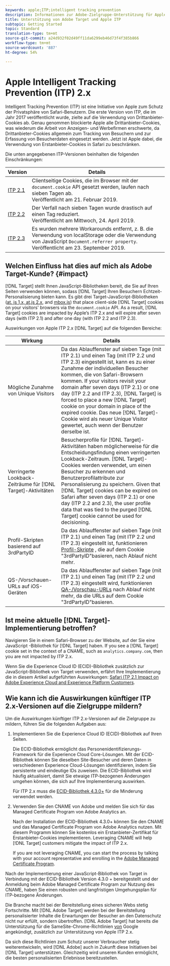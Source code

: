 ```yaml
---
keywords: apple;ITP;intelligent tracking prevention
description: Informationen zur Adobe-Zielgruppe-Unterstützung für Apple ITP 2.x über die Experience Cloud ID (ECID)-Bibliothek 4.3.
title: Unterstützung von Adobe Target und Apple ITP
subtopic: Getting Started
topic: Standard
translation-type: tm+mt
source-git-commit: a24d932f02d49ff11da6299eb46d73f4f385b866
workflow-type: tm+mt
source-wordcount: '887'
ht-degree: 54%

---
```



# Apple Intelligent Tracking Prevention (ITP) 2.x

Intelligent Tracking Prevention (ITP) ist eine Initiative von Apple zum Schutz der Privatsphäre von Safari-Benutzern. Die erste Version von ITP, die im Jahr 2017 veröffentlicht wurde, zielte auf die Verwendung von Drittanbieter-Cookies ab. Genau genommen blockierte Apple alle Drittanbieter-Cookies, was wiederum die Arbeit von Anzeigen- und Werbefirmen erschwerte, da Drittanbieter-Cookies allgemein zum Tracking von Besuchern und zur Erfassung von Besucherdaten eingesetzt werden. Jetzt ist Apple dabei, die Verwendung von Erstanbieter-Cookies in Safari zu beschränken.

Die unten angegebenen ITP-Versionen beinhalten die folgenden Einschränkungen:

| Version | Details |
| --- | --- |
| [ITP 2.1](https://webkit.org/blog/8613/intelligent-tracking-prevention-2-1/) | Clientseitige Cookies, die im Browser mit der `document.cookie` API gesetzt werden, laufen nach sieben Tagen ab.<br>Veröffentlicht am 21. Februar 2019. |
| [ITP 2.2](https://webkit.org/blog/8828/intelligent-tracking-prevention-2-2/) | Der Verfall nach sieben Tagen wurde drastisch auf einen Tag reduziert.<br>Veröffentlicht am Mittwoch, 24. April 2019. |
| [ITP 2.3](https://webkit.org/blog/9521/intelligent-tracking-prevention-2-3/) | Es wurden mehrere Workarounds entfernt, z. B. die Verwendung von localStorage oder die Verwendung von JavaScript `Document.referrer property`.<br>Veröffentlicht am 23. September 2019. |

## Welchen Einfluss hat dies auf mich als Adobe Target-Kunde? {#impact}

[!DNL Target] stellt Ihnen JavaScript-Bibliotheken bereit, die Sie auf Ihren Seiten verwenden können, sodass [!DNL Target] Ihren Besuchern Echtzeit-Personalisierung bieten kann. Es gibt drei Target-JavaScript-Bibliotheken ([at. js 1,x, at.js 2.x](/help/c-implementing-target/c-implementing-target-for-client-side-web/c-how-atjs-works/how-atjs-works.md), and [mbox.js](/help/c-implementing-target/c-implementing-target-for-client-side-web/t-mbox-download/mbox-download.md)) that place client-side [!DNL Target] cookies on your visitors&#39; browsers via the `document.cookie` API. As a result, [!DNL Target] cookies are impacted by Apple’s ITP 2.x and will expire after seven days (with ITP 2.1) and after one day (with ITP 2.2 and ITP 2.3).

Auswirkungen von Apple ITP 2.x [!DNL Target] auf die folgenden Bereiche:

| Wirkung | Details |
| --- | --- |
| Mögliche Zunahme von Unique Visitors | Da das Ablauffenster auf sieben Tage (mit ITP 2.1) und einen Tag (mit ITP 2.2 und ITP 2.3) eingestellt ist, kann es zu einer Zunahme der individuellen Besucher kommen, die von Safari-Browsern kommen. If your visitors revisit your domain after seven days (ITP 2.1) or one day (ITP 2.2 and ITP 2.3), [!DNL Target] is forced to place a new [!DNL Target] cookie on your domain in place of the expired cookie. Das neue [!DNL Target]-Cookie wird als neuer Unique Visitor gewertet, auch wenn der Benutzer derselbe ist. |
| Verringerte Lookback-Zeiträume für [!DNL Target]-Aktivitäten | Besucherprofile für [!DNL Target]-Aktivitäten haben möglicherweise für die Entscheidungsfindung einen verringerten Lookback-Zeitraum. [!DNL Target]-Cookies werden verwendet, um einen Besucher zu erkennen und Benutzerprofilattribute zur Personalisierung zu speichern. Given that [!DNL Target] cookies can be expired on Safari after seven days (ITP 2.1) or one day (ITP 2.2 and 2.3), the user profile data that was tied to the purged [!DNL Target] cookie cannot be used for decisioning. |
| Profil-Skripten basierend auf 3rdPartyID | Da das Ablauffenster auf sieben Tage (mit ITP 2.1) und einen Tag (mit ITP 2.2 und ITP 2.3) eingestellt ist, funktionieren [Profil-Skripte](/help/c-target/c-visitor-profile/profile-parameters.md) , die auf dem Cookie &quot;3rdPartyID&quot;basieren, nach Ablauf nicht mehr. |
| QS-/Vorschauen-URLs auf iOS-Geräten | Da das Ablauffenster auf sieben Tage (mit ITP 2.1) und einen Tag (mit ITP 2.2 und ITP 2.3) eingestellt wird, funktionieren [QA-/Vorschau-URLs](/help/c-activities/c-activity-qa/activity-qa.md) nach Ablauf nicht mehr, da die URLs auf dem Cookie &quot;3rdPartyID&quot;basieren. |

## Ist meine aktuelle [!DNL Target]-Implementierung betroffen?

Navigieren Sie in einem Safari-Browser zu der Website, auf der Sie eine JavaScript -Bibliothek für [!DNL Target] haben. If you see a [!DNL Target] cookie set in the context of a CNAME, such as `analytics.company.com`, then you are not impacted by ITP 2.x.

Wenn Sie die Experience Cloud ID (ECID)-Bibliothek zusätzlich zur JavaScript-Bibliothek von Target verwenden, erfährt Ihre Implementierung die in diesem Artikel aufgeführten Auswirkungen: [Safari ITP 2.1 Impact on Adobe Experience Cloud and Experience Platform Customers](https://medium.com/adobetech/safari-itp-2-1-impact-on-adobe-experience-cloud-customers-9439cecb55ac).

## Wie kann ich die Auswirkungen künftiger ITP 2.x-Versionen auf die Zielgruppe mildern?

Um die Auswirkungen künftiger ITP 2.x-Versionen auf die Zielgruppe zu mildern, führen Sie die folgenden Aufgaben aus:

1. Implementieren Sie die Experience Cloud ID (ECID)-Bibliothek auf Ihren Seiten.

   Die ECID-Bibliothek ermöglicht das Personenidentifizierungs-Framework für die Experience Cloud Core-Lösungen. Mit der ECID-Bibliothek können Sie dieselben Site-Besucher und deren Daten in verschiedenen Experience Cloud-Lösungen identifizieren, indem Sie persistente und eindeutige IDs zuweisen. Die ECID-Bibliothek wird häufig aktualisiert, damit Sie etwaige ITP-bezogenen Änderungen umgehen können, die sich auf Ihre Implementierung auswirken.

   Für ITP 2.x muss die [ECID-Bibliothek 4.3.0+](https://docs.adobe.com/content/help/en/id-service/using/release-notes/release-notes.html) für die Minderung verwendet werden.

1. Verwenden Sie den CNAME von Adobe und melden Sie sich für das Managed Certificate Program von Adobe Analytics an.

   Nach der Installation der ECID-Bibliothek 4.3.0+ können Sie den CNAME und das Managed Certificate Program von Adobe Analytics nutzen. Mit diesem Programm können Sie kostenlos ein Erstanbieter-Zertifikat für Erstanbieter-Cookies implementieren. Leveraging CNAME will help [!DNL Target] customers mitigate the impact of ITP 2.x.

   If you are not leveraging CNAME, you can start the process by talking with your account representative and enrolling in the [Adobe Managed Certificate Program](https://docs.adobe.com/content/help/en/core-services/interface/ec-cookies/cookies-first-party.html#adobe-managed-certificate-program).

Nach der Implementierung einer JavaScript-Bibliothek von Target in Verbindung mit der ECID-Bibliothek Version 4.3.0 + bereitgestellt und der Anmeldung beim Adobe Managed Certificate Program zur Nutzung des CNAME, haben Sie einen robusten und langfristigen Umgehungsplan für ITP-bezogene Änderungen.

Die Branche macht bei der Bereitstellung eines sicheren Webs stetig Fortschritte. Mit [!DNL Adobe Target] werden bei der Bereitstellung personalisierter Inhalte die Erwartungen der Besucher an den Datenschutz nicht nur erfüllt, sondern übertroffen. [!DNL Adobe Target] hat bereits die Unterstützung für die SameSite-Chrome-Richtlinien [von](/help/c-implementing-target/c-considerations-before-you-implement-target/c-privacy/google-chrome-samesite-cookie-policies.md) Google angekündigt, zusätzlich zur Unterstützung von Apple ITP 2.x.

Da sich diese Richtlinien zum Schutz unserer Verbraucher stetig weiterentwickeln, wird [!DNL Adobe] auch in Zukunft diese Initiativen bei [!DNL Target] unterstützen. Gleichzeitig wird unseren Kunden ermöglicht, die besten personalisierten Erlebnisse bereitzustellen.
